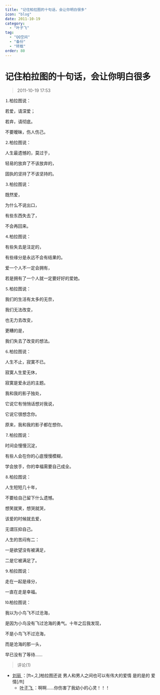 ```yaml
---
title: "记住柏拉图的十句话，会让你明白很多"
icon: "blog"
date: 2011-10-19
category:
  - "叶子飞"
tag:
  - "QQ空间"
  - "备份"
  - "转载"
order: 80
---
```

# 记住柏拉图的十句话，会让你明白很多
> 2011-10-19 17:53


⒈柏拉图说：­

若爱，请深爱；­

若弃，请彻底。­

不要暧昧，伤人伤己。­

⒉柏拉图说：­

人生最遗憾的，莫过于，­

轻易的放弃了不该放弃的，­

固执的坚持了不该坚持的。­

⒊柏拉图说：­

既然爱，­

为什么不说出口，­

有些东西失去了，­

不会再回来。­

⒋柏拉图说：­

有些失去是注定的，­

有些缘分是永远不会有结果的。­

爱一个人不一定会拥有，­

若是拥有了一个人就一定要好好的爱她。­

⒌柏拉图说：­

我们的生活有太多的无奈，­

我们无法改变，­

也无力去改变，­

更糟的是，­

我们失去了改变的想法。­

⒍柏拉图说：­

人生不止，寂寞不已。­

寂寞人生爱无休，­

寂寞是爱永远的主题。­

我和我的影子独处，­

它说它有悄悄话想对我说，­

它说它很想念你。­

原来，我和我的影子都在想你。­

⒎柏拉图说：­

时间会慢慢沉淀，­

有些人会在你的心底慢慢模糊，­

学会放手，你的幸福需要自己成全。­

⒏柏拉图说：­

人生短短几十年，­

不要给自己留下什么遗憾。­

想笑就笑，想哭就哭，­

该爱的时候就去爱，­

无谓压抑自己。­

人生的苦闷有二：­

一是欲望没有被满足，­

二是它被满足了。­

⒐柏拉图说：­

走在一起是缘分，­

一直在走是幸福。­

⒑柏拉图说：­

我以为小鸟飞不过沧海，­

是因为小鸟没有飞过沧海的勇气。十年之后我发现，­

不是小鸟飞不过沧海，­

而是沧海的那一头，

早已没有了等待……
> 评论(1)


* [刘丽 ](https://user.qzone.qq.com/862212792)：[ft=,2,]柏拉图还说 男人和男人之间也可以有伟大的爱情 是的是的  爱情[/ft] 
	* [叶子飞 ](https://user.qzone.qq.com/2542864301)：啊啊……你伤害了我幼小的心灵！！！ 